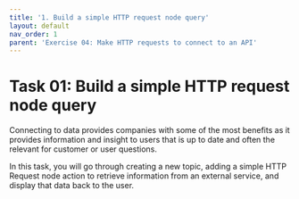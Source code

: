 ```yaml
---
title: '1. Build a simple HTTP request node query'
layout: default
nav_order: 1
parent: 'Exercise 04: Make HTTP requests to connect to an API'
---
```


# Task 01: Build a simple HTTP request node query

Connecting to data provides companies with some of the most benefits as it provides information and insight to users that is up to date and often the relevant for customer or user questions.
 	
In this task, you will go through creating a new topic, adding a simple HTTP Request node action to retrieve information from an external service, and display that data back to the user.
